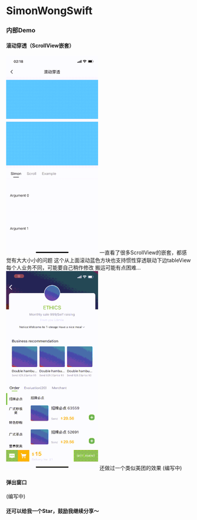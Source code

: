 
# SimonWongSwift

### 内部Demo

#### 滚动穿透（ScrollView嵌套）
<img src="./GithubImages/滚动穿透.gif" width="250px" />
一直看了很多ScrollView的嵌套，都感觉有大大小小的问题
这个从上面滚动蓝色方块也支持惯性穿透联动下边tableView
每个人业务不同，可能要自己稍作修改
搬运可能有点困难...

<img src="./GithubImages/美团商品.gif" width="250px" />
还做过一个类似美团的效果
(编写中)

#### 弹出窗口
(编写中)

#### 还可以给我一个Star，鼓励我继续分享～
